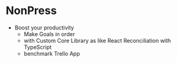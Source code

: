 # NonPress

- Boost your productivity
  - Make Goals in order
  - with Custom Core Library as like React Reconciliation with TypeScript
  - benchmark Trello App
